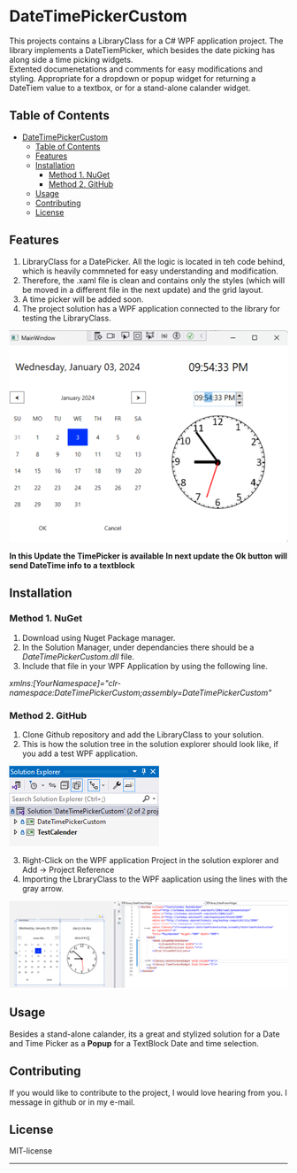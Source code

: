 # DateTimePickerCustom

This projects contains a LibraryClass for a C# WPF application project. The library implements a DateTiemPicker, which besides the date picking has along side a time picking widgets.  
Extented documenetations and comments for easy modifications and styling. Appropriate for a dropdown or popup widget for returning a DateTiem value to a textbox, or for a stand-alone calander widget.

## Table of Contents

- [DateTimePickerCustom](#datetimepickercustom)
  - [Table of Contents](#table-of-contents)
  - [Features](#features)
  - [Installation](#installation)
    - [Method 1. NuGet](#method-1-nuget)
    - [Method 2. GitHub](#method-2-github)
  - [Usage](#usage)
  - [Contributing](#contributing)
  - [License](#license)

## Features

1. LibraryClass for a DatePicker. All the logic is located in teh code behind, which is heavily commneted for easy understanding and modification.
2. Therefore, the .xaml file is clean and contains only the styles (which will be moved in a different file in the next update) and the grid layout.
3. A time picker will be added soon.
4. The project solution has a WPF application connected to the library for testing the LibraryClass.

![Overview](docs/DateTimePicker.png)

**In this Update the TimePicker is available**
**In next update the Ok button will send DateTime info to a textblock**


## Installation

### Method 1. NuGet

1. Download using Nuget Package manager.
2. In the Solution Manager, under dependancies there should be a *DateTimePickerCustom.dll* file.
3. Include that file in your WPF Application by using the following line.

*xmlns:[YourNamespace]="clr-namespace:DateTimePickerCustom;assembly=DateTimePickerCustom"*

### Method 2. GitHub

1. Clone Github repository and add the LibraryClass to your solution.
2. This is how the solution tree in the solution explorer should look like, if you add a test WPF application.

![solut tree](docs/SolutionTree.png)

3. Right-Click on the WPF application Project in the solution explorer and Add -> Project Reference 
4. Importing the LbraryClass to the WPF aaplication using the lines with the gray arrow.

![Test](docs/Test_DateTime.png)


## Usage

Besides a stand-alone calander, its a great and stylized solution for a Date and Time Picker as a **Popup** for a TextBlock Date and time selection.


## Contributing

If you would like to contribute to the project, I would love hearing from you. I message in github or in my e-mail.

## License

MIT-license

---


